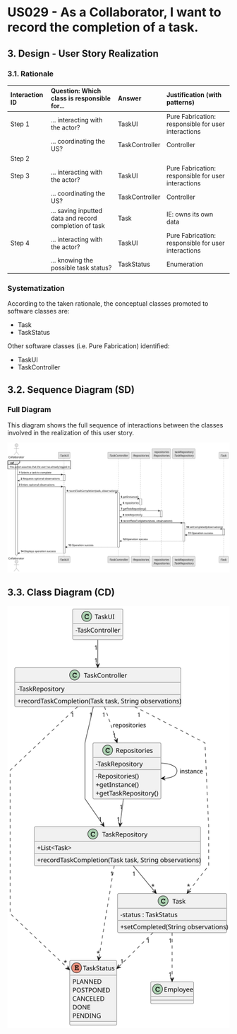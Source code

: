 # US029 - As a Collaborator, I want to record the completion of a task.

## 3. Design - User Story Realization

### 3.1. Rationale

| Interaction ID | Question: Which class is responsible for...            | Answer         | Justification (with patterns)                       |
|:---------------|:-------------------------------------------------------|:---------------|:----------------------------------------------------|
| Step 1	        | 	... interacting with the actor?                       | TaskUI         | Pure Fabrication: responsible for user interactions |
| 	              | 	... coordinating the US?                              | TaskController | Controller                                          |
| Step 2         |                                                        |                |                                                     |
| Step 3         | ... interacting with the actor?                        | TaskUI         | Pure Fabrication: responsible for user interactions |
|                | ... coordinating the US?                               | TaskController | Controller                                          |
|                | ... saving inputted data and record completion of task | Task           | IE: owns its own data                               |
| Step 4         | ... interacting with the actor?                        | TaskUI         | Pure Fabrication: responsible for user interactions |
|                | ... knowing the possible task status?                  | TaskStatus     | Enumeration                                         |

### Systematization ##

According to the taken rationale, the conceptual classes promoted to software classes are:

* Task
* TaskStatus

Other software classes (i.e. Pure Fabrication) identified:

* TaskUI
* TaskController

## 3.2. Sequence Diagram (SD)

### Full Diagram

This diagram shows the full sequence of interactions between the classes involved in the realization of this user story.

![Sequence Diagram - Full](svg/us029-sequence-diagram-full.svg)

## 3.3. Class Diagram (CD)

![Class Diagram](svg/us029-class-diagram.svg)